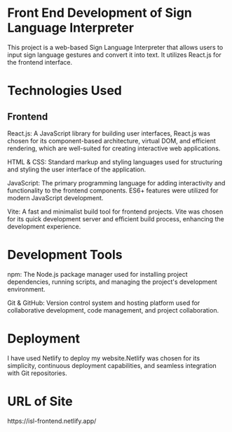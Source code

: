 <h1>Front End Development of Sign Language Interpreter</h1>
This project is a web-based Sign Language Interpreter that allows users to input sign language gestures and convert it into text. It utilizes React.js for the frontend interface.

<h1>Technologies Used</h1>
<h2>Frontend</h2>
React.js: A JavaScript library for building user interfaces, React.js was chosen for its component-based architecture, virtual DOM, and efficient rendering, which are well-suited for creating interactive web applications.<br>

HTML & CSS: Standard markup and styling languages used for structuring and styling the user interface of the application.<br>

JavaScript: The primary programming language for adding interactivity and functionality to the frontend components. ES6+ features were utilized for modern JavaScript development.<br>

Vite: A fast and minimalist build tool for frontend projects. Vite was chosen for its quick development server and efficient build process, enhancing the development experience.<br>

<h1>Development Tools</h1>
npm: The Node.js package manager used for installing project dependencies, running scripts, and managing the project's development environment.<br>

Git & GitHub: Version control system and hosting platform used for collaborative development, code management, and project collaboration.

<h1>Deployment</h1>
I have used Netlify to deploy my website.Netlify was chosen for its simplicity, continuous deployment capabilities, and seamless integration with Git repositories.

<h1>URL of Site</h1>
<a>https://isl-frontend.netlify.app/</a>
